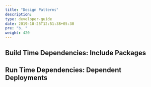 ```yaml
---
title: "Design Patterns"
description:
type: developer-guide
date: 2019-10-25T12:51:38+05:30
pre: "b. "
weight: 420
---
```

## Build Time Dependencies: Include Packages

## Run Time Dependencies: Dependent Deployments